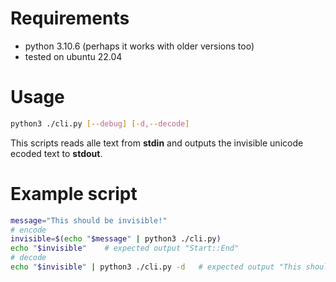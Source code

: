 # Requirements 

- python 3.10.6 (perhaps it works with older versions too)
- tested on ubuntu 22.04

# Usage
```bash 
python3 ./cli.py [--debug] [-d,--decode]
```
This scripts reads alle text from **stdin** and outputs the invisible unicode ecoded text to **stdout**.

# Example script 

```bash
message="This should be invisible!"
# encode
invisible=$(echo "$message" | python3 ./cli.py)
echo "$invisible"    # expected output "Start::End"
# decode
echo "$invisible" | python3 ./cli.py -d   # expected output "This should be invisible!"
```

